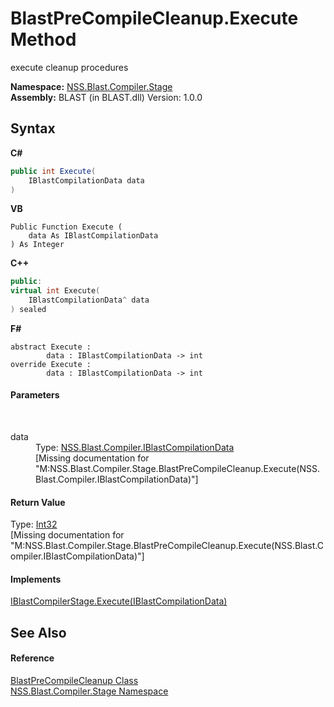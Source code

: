 # BlastPreCompileCleanup.Execute Method 
 

execute cleanup procedures

**Namespace:**&nbsp;<a href="f44e629d-16ad-ce78-c6d1-bb239589698b.md">NSS.Blast.Compiler.Stage</a><br />**Assembly:**&nbsp;BLAST (in BLAST.dll) Version: 1.0.0

## Syntax

**C#**<br />
``` C#
public int Execute(
	IBlastCompilationData data
)
```

**VB**<br />
``` VB
Public Function Execute ( 
	data As IBlastCompilationData
) As Integer
```

**C++**<br />
``` C++
public:
virtual int Execute(
	IBlastCompilationData^ data
) sealed
```

**F#**<br />
``` F#
abstract Execute : 
        data : IBlastCompilationData -> int 
override Execute : 
        data : IBlastCompilationData -> int 
```


#### Parameters
&nbsp;<dl><dt>data</dt><dd>Type: <a href="d2afd70e-15cd-df6e-c1b9-6e1d3e9552bd.md">NSS.Blast.Compiler.IBlastCompilationData</a><br />\[Missing <param name="data"/> documentation for "M:NSS.Blast.Compiler.Stage.BlastPreCompileCleanup.Execute(NSS.Blast.Compiler.IBlastCompilationData)"\]</dd></dl>

#### Return Value
Type: <a href="https://docs.microsoft.com/dotnet/api/system.int32" target="_blank" rel="noopener noreferrer">Int32</a><br />\[Missing <returns> documentation for "M:NSS.Blast.Compiler.Stage.BlastPreCompileCleanup.Execute(NSS.Blast.Compiler.IBlastCompilationData)"\]

#### Implements
<a href="414b366a-c058-4684-f354-ec98b7ce5ba3.md">IBlastCompilerStage.Execute(IBlastCompilationData)</a><br />

## See Also


#### Reference
<a href="fcbd2374-225f-cd7e-72da-a5e17d324374.md">BlastPreCompileCleanup Class</a><br /><a href="f44e629d-16ad-ce78-c6d1-bb239589698b.md">NSS.Blast.Compiler.Stage Namespace</a><br />